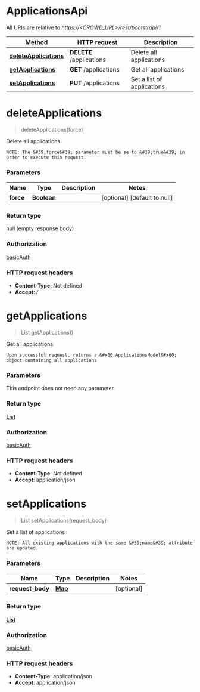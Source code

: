 # ApplicationsApi

All URIs are relative to *https://&lt;CROWD_URL&gt;/rest/bootstrapi/1*

| Method | HTTP request | Description |
|------------- | ------------- | -------------|
| [**deleteApplications**](ApplicationsApi.md#deleteApplications) | **DELETE** /applications | Delete all applications |
| [**getApplications**](ApplicationsApi.md#getApplications) | **GET** /applications | Get all applications |
| [**setApplications**](ApplicationsApi.md#setApplications) | **PUT** /applications | Set a list of applications |


<a name="deleteApplications"></a>
# **deleteApplications**
> deleteApplications(force)

Delete all applications

    NOTE: The &#39;force&#39; parameter must be se to &#39;true&#39; in order to execute this request.

### Parameters

|Name | Type | Description  | Notes |
|------------- | ------------- | ------------- | -------------|
| **force** | **Boolean**|  | [optional] [default to null] |

### Return type

null (empty response body)

### Authorization

[basicAuth](../README.md#basicAuth)

### HTTP request headers

- **Content-Type**: Not defined
- **Accept**: */*

<a name="getApplications"></a>
# **getApplications**
> List getApplications()

Get all applications

    Upon successful request, returns a &#x60;ApplicationsModel&#x60; object containing all applications

### Parameters
This endpoint does not need any parameter.

### Return type

[**List**](../Models/ApplicationModel.md)

### Authorization

[basicAuth](../README.md#basicAuth)

### HTTP request headers

- **Content-Type**: Not defined
- **Accept**: application/json

<a name="setApplications"></a>
# **setApplications**
> List setApplications(request\_body)

Set a list of applications

    NOTE: All existing applications with the same &#39;name&#39; attribute are updated.

### Parameters

|Name | Type | Description  | Notes |
|------------- | ------------- | ------------- | -------------|
| **request\_body** | [**Map**](../Models/ApplicationModel.md)|  | [optional] |

### Return type

[**List**](../Models/ApplicationModel.md)

### Authorization

[basicAuth](../README.md#basicAuth)

### HTTP request headers

- **Content-Type**: application/json
- **Accept**: application/json

